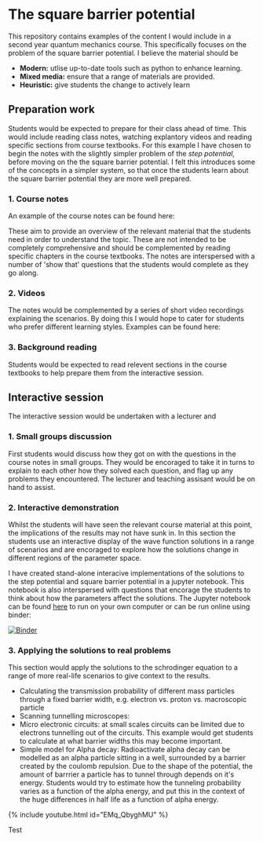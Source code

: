 # The square barrier potential

This repository contains examples of the content I would include in a second year quantum mechanics course. This specifically focuses on the problem of the square barrier potential.  I believe the material should be 
- **Modern:** utlise up-to-date tools such as python to enhance learning.
- **Mixed media:** ensure that a range of materials are provided.
- **Heuristic:** give students the change to actively learn

## Preparation work
Students would be expected to prepare for their class ahead of time. This would include reading class notes, watching explantory videos and reading specific sections from course textbooks.
For this example I have chosen to begin the notes with the slightly simpler problem of the *step potential*, before moving on the the square barrier potential. I felt this introduces some of the concepts in a simpler system, so that once the students learn about the square barrier potential they are more well prepared. 


### 1. Course notes
An example of the course notes can be found here:


These aim to provide an overview of the relevant material that the students need in order to understand the topic. These are not intended to be completely comprehensive and should be complemented by reading specific chapters in the course textbooks. The notes are interspersed with a number of 'show that' questions that the students would complete as they go along. 

### 2. Videos
The notes would be complemented by a series of short video recordings explaining the scenarios. By doing this I would hope to cater for students who prefer different learning styles.
Examples can be found here: 

### 3. Background reading 
Students would be expected to read relevent sections in the course textbooks to help prepare them from the interactive session.

## Interactive session  
The interactive session would be undertaken with a lecturer and 

### 1. Small groups discussion
First students would discuss how they got on with the questions in the course notes in small groups. They would be encoraged to take it in turns to explain to each other how they solved each question, and flag up any problems they encountered. The lecturer and teaching assisant would be on hand to assist. 

### 2. Interactive demonstration 
Whilst the students will have seen the relevant course material at this point, the implications of the results may not have sunk in. In this section the students use an interactive display of the wave function solutions in a range of scenarios and are encoraged to explore how the solutions change in different regions of the parameter space. 

I have created stand-alone interacive implementations of the solutions to the step potential and square barrier potential in a jupyter notebook. This notebook is also interspersed with questions that encorage the students to think about how the parameters affect the solutions.
The Jupyter notebook can be found [here](https://github.com/TomHadavizadeh/TeachingExample/blob/master/Square_potential_barrier.ipynb) to run on your own computer or can be run online using binder:

[![Binder](https://mybinder.org/badge_logo.svg)](https://mybinder.org/v2/gh/TomHadavizadeh/TeachingExample/HEAD?labpath=Square_potential_barrier.ipynb)


### 3. Applying the solutions to real problems

This section would apply the solutions to the schrodinger equation to a range of more real-life scenarios to give context to the results.

- Calculating the transmission probability of different mass particles through a fixed barrier width, e.g. electron vs. proton vs. macroscopic particle
- Scanning tunnelling microscopes: 
- Micro electronic circuits: at small scales circuits can be limited due to electrons tunnelling out of the circuits. This example would get students to calculate at what barrier widths this may become important.
- Simple model for Alpha decay: Radioactivate alpha decay can be modelled as an alpha particle sitting in a well, surrounded by a barrier created by the coulomb repulsion. Due to the shape of the potential, the amount of barrrier a particle has to tunnel through depends on it's energy. Students would try to estimate how the tunneling probability varies as a function of the alpha energy, and put this in the context of the huge differences in half life as a function of alpha energy.    

{% include youtube.html id="EMq_QbyghMU" %}

Test
